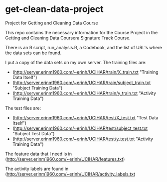 # get-clean-data-project
Project for Getting and Cleaning Data Course

This repo contains the necessary information for the Course Project in the Getting and Cleaning Data Coursera
Signature Track Course.

There is an R script, run_analysis.R, a Codebook, and the list of URL's where the data sets can be found.

I put a copy of the data sets on my own server.
The training files are:
 - (http://server.erinm1960.com/~erinh/UCIHAR/train/X_train.txt "Training Data Itself")
 - (http://server.erinm1960.com/~erinh/UCIHAR/train/subject_train.txt "Subject Training Data")
 - (http://server.erinm1960.com/~erinh/UCIHAR/train/y_train.txt "Activity Training Data")
 
The test files are:
- (http://server.erinm1960.com/~erinh/UCIHAR/test/X_test.txt "Test Data Itself")
- (http://server.erinm1960.com/~erinh/UCIHAR/test/subject_test.txt "Subject Test Data")
- (http://server.erinm1960.com/~erinh/UCIHAR/test/y_test.txt "Activity Training Data")

The feature data that I need is in
(http://server.erinm1960.com/~erinh/UCIHAR/features.txt)

The activity labels are found in 
(http://server.erinm1960.com/~erinh/UCIHAR/activity_labels.txt

